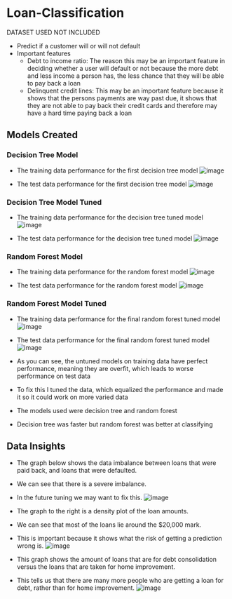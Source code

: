 # Loan-Classification
DATASET USED NOT INCLUDED
- Predict if a customer will or will not default
- Important features
  - Debt to income ratio: The reason this may be an important feature in deciding whether a user will default or not because the more debt and less income a person has, the less chance that they will be able to pay back a loan
  - Delinquent credit lines: This may be an important feature because it shows that the persons payments are way past due, it shows that they are not able to pay back their credit cards and therefore may have a hard time paying back a loan
## Models Created
### Decision Tree Model
- The training data performance for the first decision tree model
![image](https://user-images.githubusercontent.com/72280649/152285333-a31e3079-5cde-4405-b358-3c0216b6d563.png)

- The test data performance for the first decision tree model
![image](https://user-images.githubusercontent.com/72280649/152285357-aa7c0f40-ab2e-44c9-b57d-84f47604c712.png)

### Decision Tree Model Tuned
- The training data performance for the decision tree tuned model
![image](https://user-images.githubusercontent.com/72280649/152285475-191e5d56-caa9-4132-b4d8-d9a7f39ee7c4.png)

- The test data performance for the decision tree tuned model
![image](https://user-images.githubusercontent.com/72280649/152285501-8475b477-8140-4e86-a7db-184044615087.png)

### Random Forest Model
- The training data performance for the random forest model
![image](https://user-images.githubusercontent.com/72280649/152285560-d772e570-0e95-4b5d-8319-96250dcbe692.png)

- The test data performance for the random forest model
![image](https://user-images.githubusercontent.com/72280649/152285590-4a5bb49c-f2b6-44c0-b11d-d5dc2598ed4c.png)

### Random Forest Model Tuned
- The training data performance for the final random forest tuned model
![image](https://user-images.githubusercontent.com/72280649/152285627-113dab44-73c4-4b21-9fe2-df7432ef8e2b.png)

- The test data performance for the final random forest tuned model
![image](https://user-images.githubusercontent.com/72280649/152285665-0fd9645a-0fe2-49ea-9dc6-6af0c575cd6d.png)

- As you can see, the untuned models on training data have perfect performance, meaning they are overfit, which leads to worse performance on test data
- To fix this I tuned the data, which equalized the performance and made it so it could work on more varied data
- The models used were decision tree and random forest
- Decision tree was faster but random forest was better at classifying

## Data Insights
- The graph below shows the data imbalance between loans that were paid back, and loans that were defaulted.
- We can see that there is a severe imbalance.
- In the future tuning we may want to fix this.
![image](https://user-images.githubusercontent.com/72280649/152285732-e6684919-bbf6-4431-8a54-f95f64566383.png)

- The graph to the right is a density plot of the loan amounts.
- We can see that most of the loans lie around the $20,000 mark.
- This is important because it shows what the risk of getting a prediction wrong is.
![image](https://user-images.githubusercontent.com/72280649/152285776-e5c1e6c7-5ec7-4bb8-bc4b-ded23eebe4e0.png)

- This graph shows the amount of loans that are for debt consolidation versus the loans that are taken for home improvement.
- This tells us that there are many more people who are getting a loan for debt, rather than for home improvement.
![image](https://user-images.githubusercontent.com/72280649/152285801-fb67a267-b5fd-419e-bce4-5135fcd1a371.png)


